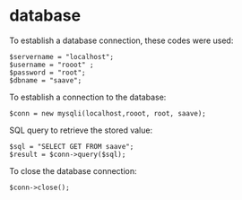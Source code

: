 # database

To establish a database connection, these codes were used:
```
$servername = "localhost";
$username = "rooot" ;
$password = "root";
$dbname = "saave";
```

To establish a connection to the database:
```
$conn = new mysqli(localhost,rooot, root, saave);
```

SQL query to retrieve the stored value:
```
$sql = "SELECT GET FROM saave";
$result = $conn->query($sql);
```

To close the database connection:
```
$conn->close();
```
